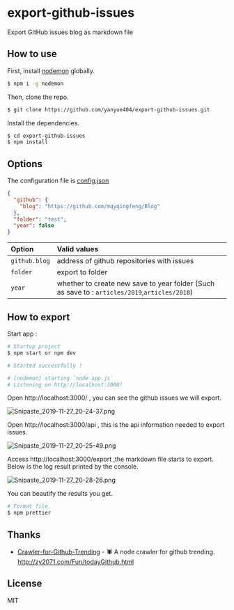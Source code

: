 # export-github-issues

Export GItHub issues blog as markdown file

## How to use

First, install [nodemon](https://github.com/remy/nodemon) globally.

```bash
$ npm i -g nodemon
```

Then, clone the repo.

```bash
$ git clone https://github.com/yanyue404/export-github-issues.git
```

Install the dependencies.

```bash
$ cd export-github-issues
$ npm install
```

## Options

The configuration file is [config.json](./config/config.json)

```json
{
  "github": {
    "blog": "https://github.com/mqyqingfeng/Blog"
  },
  "folder": "test",
  "year": false
}
```

| Option        | Valid values                                                                                  |
| :------------ | :-------------------------------------------------------------------------------------------- |
| `github.blog` | address of github repositories with issues                                                    |
| `folder`      | export to folder                                                                              |
| `year`        | whether to create new save to year folder (Such as save to : `articles/2019`,`articles/2018`) |

## How to export

Start app :

```bash
# Startup project
$ npm start or npm dev

# Started successfully !

# [nodemon] starting `node app.js`
# Listening on http://localhost:3000!
```

Open http://localhost:3000/ , you can see the github issues we will export.

![Snipaste_2019-11-27_20-24-37.png](http://ww1.sinaimg.cn/large/df551ea5ly1g9cvco38c6j21d00qbgp3.jpg)

Open http://localhost:3000/api , this is the api information needed to export issues.

![Snipaste_2019-11-27_20-25-49.png](http://ww1.sinaimg.cn/large/df551ea5ly1g9cvdamsj1j20tz0rd0te.jpg)

Access http://localhost:3000/export ,the markdown file starts to export. Below is the log result printed by the console.

![Snipaste_2019-11-27_20-28-26.png](http://ww1.sinaimg.cn/large/df551ea5ly1g9cve5zcs4j20qq0s8q8f.jpg)

You can beautify the results you get.

```bash
# Format file
$ npm prettier
```

## Thanks

- [Crawler-for-Github-Trending](https://github.com/ZY2071/Crawler-for-Github-Trending) - 🕷️ A node crawler for github trending. http://zy2071.com/Fun/todayGithub.html

## License

MIT
